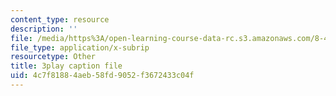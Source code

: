 ```yaml
---
content_type: resource
description: ''
file: /media/https%3A/open-learning-course-data-rc.s3.amazonaws.com/8-421-atomic-and-optical-physics-i-spring-2014/4c7f81884aeb58fd9052f3672433c04f_zlaRnrjcjmw.vtt
file_type: application/x-subrip
resourcetype: Other
title: 3play caption file
uid: 4c7f8188-4aeb-58fd-9052-f3672433c04f
---
```

